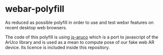 # webar-polyfill
As reduced as possible polyfill in order to use and test webxr features on recent desktop web browsers.

The code of this polyfill is using [js-aruco](https://github.com/jcmellado/js-aruco) which is a port to 
javascript of the ArUco library and is used as a mean to compute pose of our fake web AR device.
Its licence is included inside this repository.


